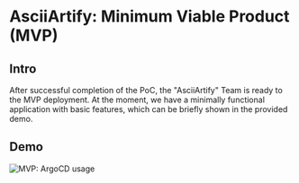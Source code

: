 # AsciiArtify: Minimum Viable Product (MVP)

## Intro
After successful completion of the PoC, the "AsciiArtify" Team is ready to the MVP deployment.
At the moment, we have a minimally functional application with basic features, which can be briefly shown in the provided demo.

## Demo
![MVP: ArgoCD usage](../media/ArgoCD-MVP-Demo.gif)